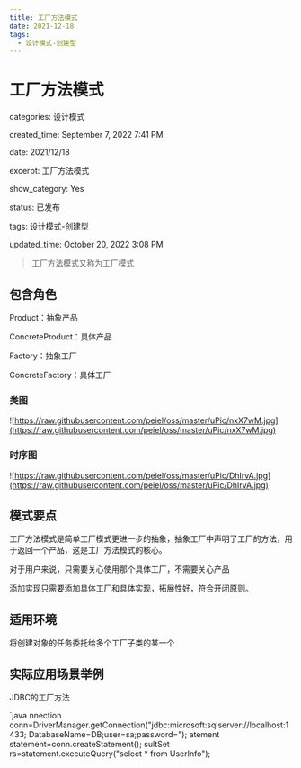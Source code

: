```yaml
---
title: 工厂方法模式
date: 2021-12-18
tags:
  - 设计模式-创建型
---
```


# 工厂方法模式


categories: 设计模式

created_time: September 7, 2022 7:41 PM

date: 2021/12/18

excerpt: 工厂方法模式

show_category: Yes

status: 已发布

tags: 设计模式-创建型

updated_time: October 20, 2022 3:08 PM


> 工厂方法模式又称为工厂模式

> 


## 包含角色


Product：抽象产品

ConcreteProduct：具体产品

Factory：抽象工厂

ConcreteFactory：具体工厂


### 类图


![https://raw.githubusercontent.com/peiel/oss/master/uPic/nxX7wM.jpg](https://raw.githubusercontent.com/peiel/oss/master/uPic/nxX7wM.jpg)


### 时序图


![https://raw.githubusercontent.com/peiel/oss/master/uPic/DhIrvA.jpg](https://raw.githubusercontent.com/peiel/oss/master/uPic/DhIrvA.jpg)


## 模式要点


工厂方法模式是简单工厂模式更进一步的抽象，抽象工厂中声明了工厂的方法，用于返回一个产品，这是工厂方法模式的核心。

对于用户来说，只需要关心使用那个具体工厂，不需要关心产品

添加实现只需要添加具体工厂和具体实现，拓展性好，符合开闭原则。


## 适用环境


将创建对象的任务委托给多个工厂子类的某一个


## 实际应用场景举例


JDBC的工厂方法


`java
nnection conn=DriverManager.getConnection("jdbc:microsoft:sqlserver://localhost:1433; DatabaseName=DB;user=sa;password=");
atement statement=conn.createStatement();
sultSet rs=statement.executeQuery("select * from UserInfo");
```
